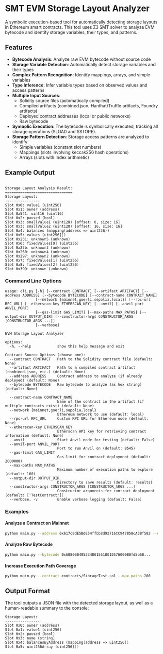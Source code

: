 # SMT EVM Storage Layout Analyzer

A symbolic execution-based tool for automatically detecting storage layouts in Ethereum smart contracts. This tool uses Z3 SMT solver to analyze EVM bytecode and identify storage variables, their types, and patterns.

## Features

- **Bytecode Analysis**: Analyze raw EVM bytecode without source code
- **Storage Variable Detection**: Automatically detect storage variables and their types
- **Complex Pattern Recognition**: Identify mappings, arrays, and simple variables
- **Type Inference**: Infer variable types based on observed values and access patterns
- **Multiple Input Sources**:
  - Solidity source files (automatically compiled)
  - Compiled artifacts (combined.json, Hardhat/Truffle artifacts, Foundry artifacts)
  - Deployed contract addresses (local or public networks)
  - Raw bytecode
- **Symbolic Execution**: The bytecode is symbolically executed, tracking all storage operations (SLOAD and SSTORE).
- **Storage Pattern Detection**: Storage access patterns are analyzed to identify:
   - Simple variables (constant slot numbers)
   - Mappings (slots involving keccak256 hash operations)
   - Arrays (slots with index arithmetic)


## Example Output

```

Storage Layout Analysis Result:
===============================
Storage Layout:
----------------
Slot 0x0: value1 (uint256)
Slot 0x1: owner (address)
Slot 0x541: uint16 (uint16)
Slot 0x2: paused (bool)
Slot 0x3: smallValue1 (uint128) [offset: 0, size: 16]
Slot 0x3: smallValue2 (uint128) [offset: 16, size: 16]
Slot 0x4: balances (mapping(address => uint256))
Slot 0x5: values (uint256[])
Slot 0x231: unknown5 (unknown)
Slot 0x6: fixedValues[0] (uint256)
Slot 0x25b: unknown3 (unknown)
Slot 0x260: unknown4 (unknown)
Slot 0x297: unknown2 (unknown)
Slot 0x7: fixedValues[1] (uint256)
Slot 0x8: fixedValues[2] (uint256)
Slot 0x399: unknown (unknown)

```


### Command Line Options

```console
usage: cli.py [-h] [--contract CONTRACT] [--artifact ARTIFACT] [--address ADDRESS] [--bytecode BYTECODE] [--contract-name CONTRACT_NAME]
              [--network {mainnet,goerli,sepolia,local}] [--rpc-url RPC_URL] [--etherscan-key ETHERSCAN_KEY] [--anvil] [--anvil-port ANVIL_PORT]
              [--gas-limit GAS_LIMIT] [--max-paths MAX_PATHS] [--output-dir OUTPUT_DIR] [--constructor-args CONSTRUCTOR_ARGS [CONSTRUCTOR_ARGS ...]]
              [--verbose]

EVM Storage Layout Analyzer

options:
  -h, --help            show this help message and exit

Contract Source Options (choose one):
  --contract CONTRACT   Path to the Solidity contract file (default: None)
  --artifact ARTIFACT   Path to a compiled contract artifact (combined.json, etc.) (default: None)
  --address ADDRESS     Contract address to analyze (if already deployed) (default: None)
  --bytecode BYTECODE   Raw bytecode to analyze (as hex string) (default: None)

  --contract-name CONTRACT_NAME
                        Name of the contract in the artifact (if multiple contracts exist) (default: None)
  --network {mainnet,goerli,sepolia,local}
                        Ethereum network to use (default: local)
  --rpc-url RPC_URL     Custom RPC URL for Ethereum node (default: None)
  --etherscan-key ETHERSCAN_KEY
                        Etherscan API key for retrieving contract information (default: None)
  --anvil               Start Anvil node for testing (default: False)
  --anvil-port ANVIL_PORT
                        Port to run Anvil on (default: 8545)
  --gas-limit GAS_LIMIT
                        Gas limit for contract deployment (default: 2000000)
  --max-paths MAX_PATHS
                        Maximum number of execution paths to explore (default: 100)
  --output-dir OUTPUT_DIR
                        Directory to save results (default: results)
  --constructor-args CONSTRUCTOR_ARGS [CONSTRUCTOR_ARGS ...]
                        Constructor arguments for contract deployment (default: ['TestContract'])
  --verbose, -v         Enable verbose logging (default: False)
```

### Examples

#### Analyze a Contract on Mainnet

```bash
python main.py --address 0x617c8dE5BdE54ffbb8d92716CC947858cA38f582 --network mainnet --etherscan-key YOUR_API_KEY
```

#### Analyze Raw Bytecode

```bash
python main.py --bytecode 0x608060405234801561001057600080fd5b50...
```

#### Increase Execution Path Coverage

```bash
python main.py --contract contracts/StorageTest.sol --max-paths 200
```

## Output Format

The tool outputs a JSON file with the detected storage layout, as well as a human-readable summary to the console:

```
Storage Layout:
----------------
Slot 0x0: owner (address)
Slot 0x1: value1 (uint256)
Slot 0x2: paused (bool)
Slot 0x3: name (string)
Slot 0x4: balancesByAddress (mapping(address => uint256))
Slot 0x5: uint256Array (uint256[])
```


